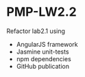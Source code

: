 # PMP-LW2.2

Refactor lab2.1 using
* AngularJS framework
* Jasmine unit-tests
* npm dependencies
* GitHub publication
